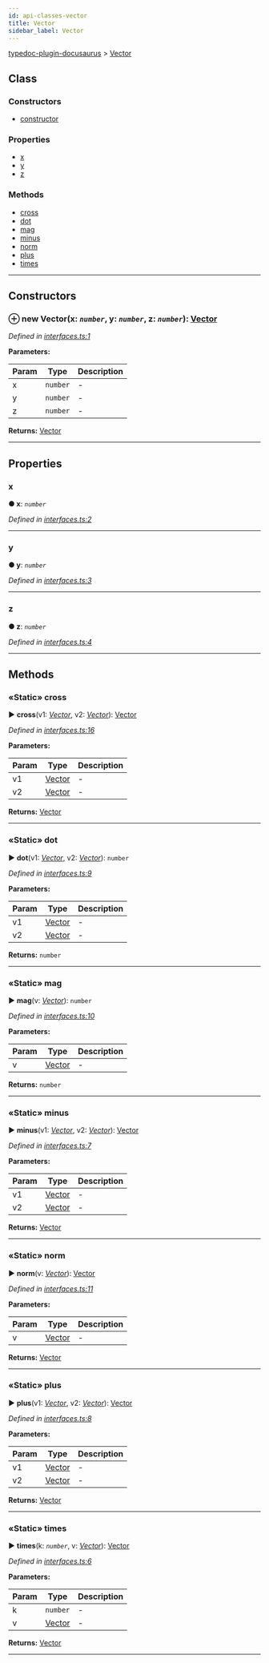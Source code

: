 ```yaml
---
id: api-classes-vector
title: Vector
sidebar_label: Vector
---
```


[typedoc-plugin-docusaurus](api-readme.md) > [Vector](api-classes-vector.md)



## Class

### Constructors

* [constructor](api-classes-vector.md#markdown-header-constructor)


### Properties

* [x](api-classes-vector.md#markdown-header-x)
* [y](api-classes-vector.md#markdown-header-y)
* [z](api-classes-vector.md#markdown-header-z)


### Methods

* [cross](api-classes-vector.md#markdown-header-static-cross)
* [dot](api-classes-vector.md#markdown-header-static-dot)
* [mag](api-classes-vector.md#markdown-header-static-mag)
* [minus](api-classes-vector.md#markdown-header-static-minus)
* [norm](api-classes-vector.md#markdown-header-static-norm)
* [plus](api-classes-vector.md#markdown-header-static-plus)
* [times](api-classes-vector.md#markdown-header-static-times)



---
## Constructors



### ⊕ **new Vector**(x: *`number`*, y: *`number`*, z: *`number`*): [Vector](api-classes-vector.md)


*Defined in [interfaces.ts:1](https://bitbucket.org/owner/repository_name/src/master/src/interfaces.ts?fileviewer&amp;#x3D;file-view-default#interfaces.ts-1)*



**Parameters:**

| Param | Type | Description |
| ------ | ------ | ------ |
| x | `number`   |  - |
| y | `number`   |  - |
| z | `number`   |  - |





**Returns:** [Vector](api-classes-vector.md)

---


## Properties


###  x

**●  x**:  *`number`* 

*Defined in [interfaces.ts:2](https://bitbucket.org/owner/repository_name/src/master/src/interfaces.ts?fileviewer&amp;#x3D;file-view-default#interfaces.ts-2)*





___



###  y

**●  y**:  *`number`* 

*Defined in [interfaces.ts:3](https://bitbucket.org/owner/repository_name/src/master/src/interfaces.ts?fileviewer&amp;#x3D;file-view-default#interfaces.ts-3)*





___



###  z

**●  z**:  *`number`* 

*Defined in [interfaces.ts:4](https://bitbucket.org/owner/repository_name/src/master/src/interfaces.ts?fileviewer&amp;#x3D;file-view-default#interfaces.ts-4)*





___


## Methods


### «Static» cross

► **cross**(v1: *[Vector](api-classes-vector.md)*, v2: *[Vector](api-classes-vector.md)*): [Vector](api-classes-vector.md)



*Defined in [interfaces.ts:16](https://bitbucket.org/owner/repository_name/src/master/src/interfaces.ts?fileviewer&amp;#x3D;file-view-default#interfaces.ts-16)*



**Parameters:**

| Param | Type | Description |
| ------ | ------ | ------ |
| v1 | [Vector](api-classes-vector.md)   |  - |
| v2 | [Vector](api-classes-vector.md)   |  - |





**Returns:** [Vector](api-classes-vector.md)





___



### «Static» dot

► **dot**(v1: *[Vector](api-classes-vector.md)*, v2: *[Vector](api-classes-vector.md)*): `number`



*Defined in [interfaces.ts:9](https://bitbucket.org/owner/repository_name/src/master/src/interfaces.ts?fileviewer&amp;#x3D;file-view-default#interfaces.ts-9)*



**Parameters:**

| Param | Type | Description |
| ------ | ------ | ------ |
| v1 | [Vector](api-classes-vector.md)   |  - |
| v2 | [Vector](api-classes-vector.md)   |  - |





**Returns:** `number`





___



### «Static» mag

► **mag**(v: *[Vector](api-classes-vector.md)*): `number`



*Defined in [interfaces.ts:10](https://bitbucket.org/owner/repository_name/src/master/src/interfaces.ts?fileviewer&amp;#x3D;file-view-default#interfaces.ts-10)*



**Parameters:**

| Param | Type | Description |
| ------ | ------ | ------ |
| v | [Vector](api-classes-vector.md)   |  - |





**Returns:** `number`





___



### «Static» minus

► **minus**(v1: *[Vector](api-classes-vector.md)*, v2: *[Vector](api-classes-vector.md)*): [Vector](api-classes-vector.md)



*Defined in [interfaces.ts:7](https://bitbucket.org/owner/repository_name/src/master/src/interfaces.ts?fileviewer&amp;#x3D;file-view-default#interfaces.ts-7)*



**Parameters:**

| Param | Type | Description |
| ------ | ------ | ------ |
| v1 | [Vector](api-classes-vector.md)   |  - |
| v2 | [Vector](api-classes-vector.md)   |  - |





**Returns:** [Vector](api-classes-vector.md)





___



### «Static» norm

► **norm**(v: *[Vector](api-classes-vector.md)*): [Vector](api-classes-vector.md)



*Defined in [interfaces.ts:11](https://bitbucket.org/owner/repository_name/src/master/src/interfaces.ts?fileviewer&amp;#x3D;file-view-default#interfaces.ts-11)*



**Parameters:**

| Param | Type | Description |
| ------ | ------ | ------ |
| v | [Vector](api-classes-vector.md)   |  - |





**Returns:** [Vector](api-classes-vector.md)





___



### «Static» plus

► **plus**(v1: *[Vector](api-classes-vector.md)*, v2: *[Vector](api-classes-vector.md)*): [Vector](api-classes-vector.md)



*Defined in [interfaces.ts:8](https://bitbucket.org/owner/repository_name/src/master/src/interfaces.ts?fileviewer&amp;#x3D;file-view-default#interfaces.ts-8)*



**Parameters:**

| Param | Type | Description |
| ------ | ------ | ------ |
| v1 | [Vector](api-classes-vector.md)   |  - |
| v2 | [Vector](api-classes-vector.md)   |  - |





**Returns:** [Vector](api-classes-vector.md)





___



### «Static» times

► **times**(k: *`number`*, v: *[Vector](api-classes-vector.md)*): [Vector](api-classes-vector.md)



*Defined in [interfaces.ts:6](https://bitbucket.org/owner/repository_name/src/master/src/interfaces.ts?fileviewer&amp;#x3D;file-view-default#interfaces.ts-6)*



**Parameters:**

| Param | Type | Description |
| ------ | ------ | ------ |
| k | `number`   |  - |
| v | [Vector](api-classes-vector.md)   |  - |





**Returns:** [Vector](api-classes-vector.md)





___


